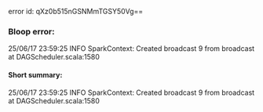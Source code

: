error id: qXz0b515nGSNMmTGSY50Vg==
### Bloop error:

25/06/17 23:59:25 INFO SparkContext: Created broadcast 9 from broadcast at DAGScheduler.scala:1580
#### Short summary: 

25/06/17 23:59:25 INFO SparkContext: Created broadcast 9 from broadcast at DAGScheduler.scala:1580
